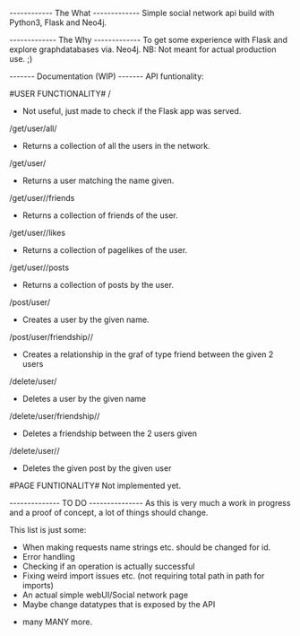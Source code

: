 ------------ The What -------------
Simple social network api build with Python3, Flask and Neo4j.

------------- The Why -------------
To get some experience with Flask and explore graphdatabases via. Neo4j.
NB: Not meant for actual production use. ;)

------- Documentation (WIP) -------
API funtionality:

#USER FUNCTIONALITY#
/
- Not useful, just made to check if the Flask app was served.

/get/user/all/
- Returns a collection of all the users in the network.

/get/user/<name>
- Returns a user matching the name given.

/get/user/<name>/friends
- Returns a collection of friends of the user.

/get/user/<name>/likes
- Returns a collection of pagelikes of the user.

/get/user/<name>/posts
- Returns a collection of posts by the user.

/post/user/<name>
- Creates a user by the given name.

/post/user/friendship/<name>/<friend>
- Creates a relationship in the graf of type friend between the given 2 users

/delete/user/<name>
- Deletes a user by the given name

/delete/user/friendship/<name>/<friend>
- Deletes a friendship between the 2 users given

/delete/user/<name>/<post>
- Deletes the given post by the given user

#PAGE FUNTIONALITY#
Not implemented yet.

-------------- TO DO ---------------
As this is very much a work in progress and a proof of concept,
a lot of things should change.

This list is just some:
- When making requests name strings etc. should be changed for id.
- Error handling
- Checking if an operation is actually successful
- Fixing weird import issues etc. (not requiring total path in path for imports)
- An actual simple webUI/Social network page
- Maybe change datatypes that is exposed by the API

+ many MANY more.
